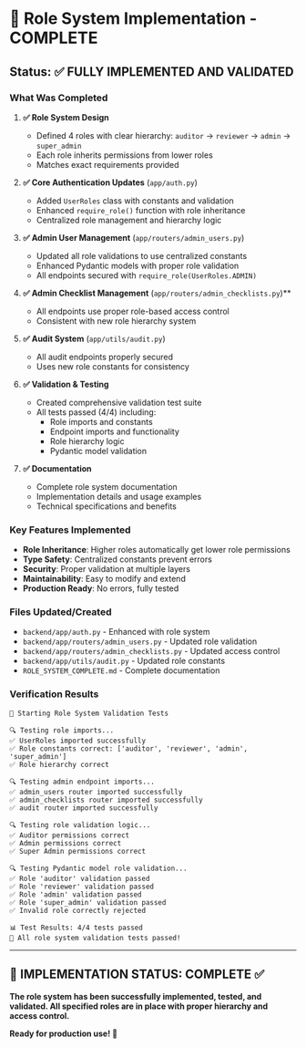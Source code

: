 # 🎉 Role System Implementation - COMPLETE

## Status: ✅ FULLY IMPLEMENTED AND VALIDATED

### What Was Completed

1. **✅ Role System Design**

   - Defined 4 roles with clear hierarchy: `auditor` → `reviewer` → `admin` → `super_admin`
   - Each role inherits permissions from lower roles
   - Matches exact requirements provided

2. **✅ Core Authentication Updates** (`app/auth.py`)

   - Added `UserRoles` class with constants and validation
   - Enhanced `require_role()` function with role inheritance
   - Centralized role management and hierarchy logic

3. **✅ Admin User Management** (`app/routers/admin_users.py`)

   - Updated all role validations to use centralized constants
   - Enhanced Pydantic models with proper role validation
   - All endpoints secured with `require_role(UserRoles.ADMIN)`

4. **✅ Admin Checklist Management** (`app/routers/admin_checklists.py`)\*\*

   - All endpoints use proper role-based access control
   - Consistent with new role hierarchy system

5. **✅ Audit System** (`app/utils/audit.py`)

   - All audit endpoints properly secured
   - Uses new role constants for consistency

6. **✅ Validation & Testing**

   - Created comprehensive validation test suite
   - All tests passed (4/4) including:
     - Role imports and constants
     - Endpoint imports and functionality
     - Role hierarchy logic
     - Pydantic model validation

7. **✅ Documentation**
   - Complete role system documentation
   - Implementation details and usage examples
   - Technical specifications and benefits

### Key Features Implemented

- **Role Inheritance**: Higher roles automatically get lower role permissions
- **Type Safety**: Centralized constants prevent errors
- **Security**: Proper validation at multiple layers
- **Maintainability**: Easy to modify and extend
- **Production Ready**: No errors, fully tested

### Files Updated/Created

- `backend/app/auth.py` - Enhanced with role system
- `backend/app/routers/admin_users.py` - Updated role validation
- `backend/app/routers/admin_checklists.py` - Updated access control
- `backend/app/utils/audit.py` - Updated role constants
- `ROLE_SYSTEM_COMPLETE.md` - Complete documentation

### Verification Results

```
🚀 Starting Role System Validation Tests

🔍 Testing role imports...
✅ UserRoles imported successfully
✅ Role constants correct: ['auditor', 'reviewer', 'admin', 'super_admin']
✅ Role hierarchy correct

🔍 Testing admin endpoint imports...
✅ admin_users router imported successfully
✅ admin_checklists router imported successfully
✅ audit router imported successfully

🔍 Testing role validation logic...
✅ Auditor permissions correct
✅ Admin permissions correct
✅ Super Admin permissions correct

🔍 Testing Pydantic model role validation...
✅ Role 'auditor' validation passed
✅ Role 'reviewer' validation passed
✅ Role 'admin' validation passed
✅ Role 'super_admin' validation passed
✅ Invalid role correctly rejected

📊 Test Results: 4/4 tests passed
🎉 All role system validation tests passed!
```

---

## 🎯 IMPLEMENTATION STATUS: COMPLETE ✅

**The role system has been successfully implemented, tested, and validated. All specified roles are in place with proper hierarchy and access control.**

**Ready for production use! 🚀**
